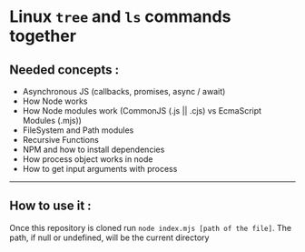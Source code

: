<h1>Linux <code>tree</code> and <code>ls</code> commands together</h1>
<h2><strong>Needed concepts :</strong></h2>
<ul> 
  <li>Asynchronous JS (callbacks, promises, async / await)</li>
  <li>How Node works</li>
  <li>How Node modules work (CommonJS (.js || .cjs) vs EcmaScript Modules (.mjs))</li>
  <li>FileSystem and Path modules</li>
  <li>Recursive Functions</li>
  <li>NPM and how to install dependencies</li>
  <li>How process object works in node</li>
  <li>How to get input arguments with process</li>
</ul>
<hr />
<h2>How to use it : </h2>
<p>Once this repository is cloned run <code>node index.mjs [path of the file]</code>. The path, if null or undefined, will be the current directory</p>
